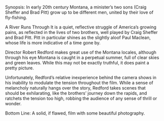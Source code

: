 Synopsis: In early 20th century Montana, a minister’s two sons (Craig Sheffer and Brad Pitt) grow up to be different men, united by their love of fly-fishing.

A River Runs Through It is a quiet, reflective struggle of America’s growing pains, as reflected in the lives of two brothers, well played by Craig Sheffer and Brad Pitt.  Pitt in particular shines as the slightly aloof Paul Maclean, whose life is more indicative of a time gone by.

Director Robert Redford makes great use of the Montana locales, although through his eye Montana is caught in a perpetual summer, full of clear skies and green leaves.  While this may not be exactly truthful, it does paint a pretty picture.

Unfortunately, Redford’s relative inexperience behind the camera shows in his inability to modulate the tension throughout the film.  While a sense of melancholy naturally hangs over the story, Redford takes scenes that should be exhilarating, like the brothers’ journey down the rapids, and ratchets the tension too high, robbing the audience of any sense of thrill or wonder.

Bottom Line: A solid, if flawed, film with some beautiful photography.
